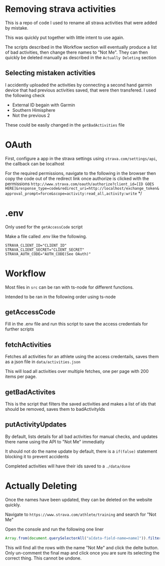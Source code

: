 # Removing strava activities
This is a repo of code I used to rename all strava activities that were added by mistake. 

This was quickly put together with little intent to use again.

The scripts described in the Workflow section will eventually produce a list of bad activities, then change there names to "Not Me".  They can then quickly be deleted manually as described in the `Actually Deleting` section

## Selecting mistaken activities
I accidently uploaded the activities by connecting a second hand garmin device that had previous activities saved, that were then transfered.  I used the following check
 - External ID begain with Garmin
 - Southern Himisphere
 - Not the previous 2

These could be easily changed in the `getBadActivities` file

# OAuth
First, configure a app in the strava settings using `strava.com/settings/api`, the callback can be localhost

For the required permissions, navigate to the following in the browser then copy the code out of the redirect link once authorize is clicked with the permissions `http://www.strava.com/oauth/authorize?client_id=[ID GOES HERE]&response_type=code&redirect_uri=http://localhost/exchange_token&approval_prompt=force&scope=activity:read_all,activity:write`
*/

# .env
Only used for the `getAccessCode` script

Make a file called .env like the following.

~~~env
STRAVA_CLIENT_ID="CLIENT_ID"
STRAVA_CLIENT_SECRET="CLIENT_SECRET"
STRAVA_AUTH_CODE="AUTH_CODE(See OAuth)"
~~~

# Workflow
Most files in `src` can be ran with ts-node for different functions.

Intended to be ran in the following order using ts-node

## getAccessCode
Fill in the .env file and run this script to save the access credentials for further scripts

## fetchActivities
Fetches all activities for an athlete using the access credentails, saves them as a json file in `data/activities.json`

This will load all activities over multiple fetches, one per page with 200 items per page.

## getBadActivites
This is the script that filters the saved activities and makes a list of ids that should be removed, saves them to badActivityIds

## putActivityUpdates
By default, lists details for all bad activities for manual checks, and updates there name using the API to "Not Me" immediatly

It should not do the name update by default, there is a `if(false)` statement blocking it to prevent accidents

Completed activities will have their ids saved to a `./data/done`

# Actually Deleting
Once the names have been updated, they can be deleted on the website quickly.

Navigate to `https://www.strava.com/athlete/training` and search for "Not Me"

Open the console and run the following one liner
~~~js
Array.from(document.querySelectorAll("a[data-field-name=name]")).filter(e=>e.innerHTML === "Not Me").map(e=>e.parentElement.parentElement.querySelector(".delete")) // .map(e=>e.click())
~~~

This will find all the rows with the name "Not Me" and click the delte button.  Only un-comment the final map and click once you are sure its selecting the correct thing. This cannot be undone.
